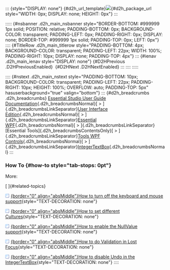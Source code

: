 ::: {style="DISPLAY: none"}
[](ms-xhelp:///?Id=d2h_url_template){#d2h_url_template}![](!package_url!){#d2h_package_url style="WIDTH: 0px; DISPLAY: none; HEIGHT: 0px"}
:::

::::: {#nsbanner .d2h_main_nsbanner style="BORDER-BOTTOM: #999999 1px solid; POSITION: relative; PADDING-BOTTOM: 0px; BACKGROUND-COLOR: transparent; PADDING-LEFT: 0px; PADDING-RIGHT: 0px; DISPLAY: none; BORDER-TOP: #999999 1px solid; PADDING-TOP: 0px; LEFT: 0px"}
:::: {#TitleRow .d2h_main_titlerow style="PADDING-BOTTOM: 4px; BACKGROUND-COLOR: transparent; PADDING-LEFT: 22px; WIDTH: 100%; PADDING-RIGHT: 10px; DISPLAY: none; PADDING-TOP: 4px"}
::: {#ienav .d2h_main_ienav style="DISPLAY: none"}
[](ms-xhelp:///?Id=52d63768-770f-4296-99a2-49dd91601d1c){#D2HPrevious .D2HPreviousEnabled}  [](ms-xhelp:///?Id=eea7b324-0f13-47ae-bca3-612fbdf137e6){#D2HNext .D2HNextEnabled}
:::
::::
:::::

:::: {#nstext .d2h_main_nstext style="PADDING-BOTTOM: 10px; BACKGROUND-COLOR: transparent; PADDING-LEFT: 22px; PADDING-RIGHT: 10px; HEIGHT: 100%; OVERFLOW: auto; PADDING-TOP: 5px" hasuserbackground="true" valign="bottom"}
::: {#d2h_breadcrumbs .d2h_breadcrumbs}
[Essential Studio User Guide Documentation](ms-xhelp:///?Id=12457748-09e3-4d74-a240-8e049cedf030){.d2h_breadcrumbsNormal}[ \> ]{.d2h_breadcrumbsLinkSeparator}[User Interface Edition](ms-xhelp:///?Id=c29296b7-531c-413b-a0ec-488ca1f7f669){.d2h_breadcrumbsNormal}[ \> ]{.d2h_breadcrumbsLinkSeparator}[Essential WPF](ms-xhelp:///?Id=7f4f82c5-151c-4262-94d0-75c4626c77bc){.d2h_breadcrumbsNormal}[ \> ]{.d2h_breadcrumbsLinkSeparator}[Essential Tools]{.d2h_breadcrumbsContentsOnly}[ \> ]{.d2h_breadcrumbsLinkSeparator}[Tools WPF Controls](ms-xhelp:///?Id=2ea58a12-9426-4a63-96b4-89eb80232c2c){.d2h_breadcrumbsNormal}[ \> ]{.d2h_breadcrumbsLinkSeparator}[IntegerTextBox](ms-xhelp:///?Id=9ceff044-d7c5-4d70-9740-bfbd6b1e9cdc){.d2h_breadcrumbsNormal}
:::

### How To {#how-to style="tab-stops: 0pt"}

More:

[ ]{#related-topics}

[![](button.gif){border="0" align="absMiddle"}How to turn off the keyboard and mouse support](ms-xhelp:///?Id=75c2e8d0-952c-4bb9-84e5-984e36b39eb2){style="TEXT-DECORATION: none"}

[![](button.gif){border="0" align="absMiddle"}How to set different Cultures](ms-xhelp:///?Id=74e3094a-24cc-4c9d-a03e-228a52bc3cda){style="TEXT-DECORATION: none"}

[![](button.gif){border="0" align="absMiddle"}How to enable the NullValue support](ms-xhelp:///?Id=8921b271-acd4-4591-b68f-e38b4feebf19){style="TEXT-DECORATION: none"}

[![](button.gif){border="0" align="absMiddle"}How to do Validation in Lost Focus](ms-xhelp:///?Id=6f08a1fc-a6fa-4fc0-ad57-2e1128c8543d){style="TEXT-DECORATION: none"}

[![](button.gif){border="0" align="absMiddle"}How to disable Undo in the IntegerTextBox](ms-xhelp:///?Id=5427b2f7-32fe-4f10-a629-767f05f1403c){style="TEXT-DECORATION: none"}
::::
